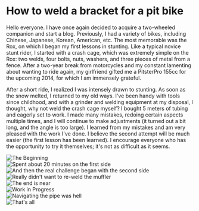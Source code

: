 # How to weld a bracket for a pit bike

Hello everyone. I have once again decided to acquire a two-wheeled companion and start a blog. Previously, I had a variety of bikes, including Chinese, Japanese, Korean, American, etc. The most memorable was the Rox, on which I began my first lessons in stunting. Like a typical novice stunt rider, I started with a crash cage, which was extremely simple on the Rox: two welds, four bolts, nuts, washers, and three pieces of metal from a fence. After a two-year break from motorcycles and my constant lamenting about wanting to ride again, my girlfriend gifted me a PitsterPro 155cc for the upcoming 2014, for which I am immensely grateful. 

After a short ride, I realized I was intensely drawn to stunting. As soon as the snow melted, I returned to my old ways. I've been handy with tools since childhood, and with a grinder and welding equipment at my disposal, I thought, why not weld the crash cage myself? I bought 5 meters of tubing and eagerly set to work. I made many mistakes, redoing certain aspects multiple times, and I will continue to make adjustments (it turned out a bit long, and the angle is too large). I learned from my mistakes and am very pleased with the work I've done. I believe the second attempt will be much easier (the first lesson has been learned). I encourage everyone who has the opportunity to try it themselves; it's not as difficult as it seems.

![The Beginning](http://mypitbike.ru/uploads/images/00/11/84/2014/03/15/67a014.jpg)  
![Spent about 20 minutes on the first side](http://mypitbike.ru/uploads/images/00/11/84/2014/03/15/2791f2.jpg)  
![And then the real challenge began with the second side](http://mypitbike.ru/uploads/images/00/11/84/2014/03/15/14ab78.jpg)  
![Really didn't want to re-weld the muffler](http://mypitbike.ru/uploads/images/00/11/84/2014/03/15/3e75c3.jpg)  
![The end is near](http://mypitbike.ru/uploads/images/00/11/84/2014/03/15/22ba2e.jpg)  
![Work in Progress](http://mypitbike.ru/uploads/images/00/11/84/2014/03/15/1ebec1.jpg)  
![Navigating the pipe was hell](http://mypitbike.ru/uploads/images/00/11/84/2014/03/15/2807d4.jpg)  
![That's all](http://mypitbike.ru/uploads/images/00/11/84/2014/03/15/b67b33.jpg)